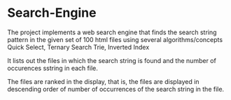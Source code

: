 # Search-Engine

The project implements a web search engine that finds the search string pattern in the given set of 100 html files using several algorithms/concepts Quick Select, Ternary Search Trie, Inverted Index

It lists out the files in which the search string is found and the number of occurences sstring in each file.

The files are ranked in the display, that is, the files are displayed in descending order of number of occurrences of the search string in the file.

